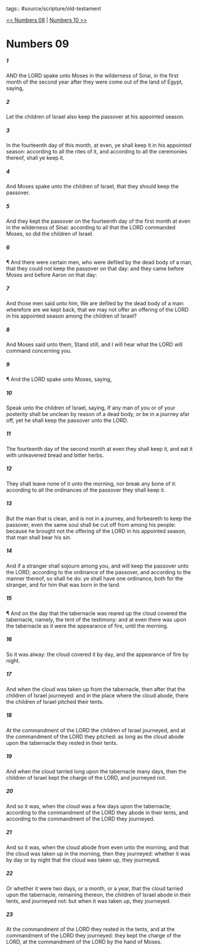tags:: #source/scripture/old-testament

[<< Numbers 08](/Old_Testament/04_Numbers/Numbers_08.md) | [Numbers 10 >>](/Old_Testament/04_Numbers/Numbers_10.md)

# Numbers 09

##### 1

AND the LORD spake unto Moses in the wilderness of Sinai, in the first month of the second year after they were come out of the land of Egypt, saying,

##### 2

Let the children of Israel also keep the passover at his appointed season.

##### 3

In the fourteenth day of this month, at even, ye shall keep it in his appointed season: according to all the rites of it, and according to all the ceremonies thereof, shall ye keep it.

##### 4

And Moses spake unto the children of Israel, that they should keep the passover.

##### 5

And they kept the passover on the fourteenth day of the first month at even in the wilderness of Sinai: according to all that the LORD commanded Moses, so did the children of Israel.

##### 6

¶ And there were certain men, who were defiled by the dead body of a man, that they could not keep the passover on that day: and they came before Moses and before Aaron on that day:

##### 7

And those men said unto him, We are defiled by the dead body of a man: wherefore are we kept back, that we may not offer an offering of the LORD in his appointed season among the children of Israel?

##### 8

And Moses said unto them, Stand still, and I will hear what the LORD will command concerning you.

##### 9

¶ And the LORD spake unto Moses, saying,

##### 10

Speak unto the children of Israel, saying, If any man of you or of your posterity shall be unclean by reason of a dead body, or be in a journey afar off, yet he shall keep the passover unto the LORD.

##### 11

The fourteenth day of the second month at even they shall keep it, and eat it with unleavened bread and bitter herbs.

##### 12

They shall leave none of it unto the morning, nor break any bone of it: according to all the ordinances of the passover they shall keep it.

##### 13

But the man that is clean, and is not in a journey, and forbeareth to keep the passover, even the same soul shall be cut off from among his people: because he brought not the offering of the LORD in his appointed season, that man shall bear his sin.

##### 14

And if a stranger shall sojourn among you, and will keep the passover unto the LORD; according to the ordinance of the passover, and according to the manner thereof, so shall he do: ye shall have one ordinance, both for the stranger, and for him that was born in the land.

##### 15

¶ And on the day that the tabernacle was reared up the cloud covered the tabernacle, namely, the tent of the testimony: and at even there was upon the tabernacle as it were the appearance of fire, until the morning.

##### 16

So it was alway: the cloud covered it by day, and the appearance of fire by night.

##### 17

And when the cloud was taken up from the tabernacle, then after that the children of Israel journeyed: and in the place where the cloud abode, there the children of Israel pitched their tents.

##### 18

At the commandment of the LORD the children of Israel journeyed, and at the commandment of the LORD they pitched: as long as the cloud abode upon the tabernacle they rested in their tents.

##### 19

And when the cloud tarried long upon the tabernacle many days, then the children of Israel kept the charge of the LORD, and journeyed not.

##### 20

And so it was, when the cloud was a few days upon the tabernacle; according to the commandment of the LORD they abode in their tents, and according to the commandment of the LORD they journeyed.

##### 21

And so it was, when the cloud abode from even unto the morning, and that the cloud was taken up in the morning, then they journeyed: whether it was by day or by night that the cloud was taken up, they journeyed.

##### 22

Or whether it were two days, or a month, or a year, that the cloud tarried upon the tabernacle, remaining thereon, the children of Israel abode in their tents, and journeyed not: but when it was taken up, they journeyed.

##### 23

At the commandment of the LORD they rested in the tents, and at the commandment of the LORD they journeyed: they kept the charge of the LORD, at the commandment of the LORD by the hand of Moses.
